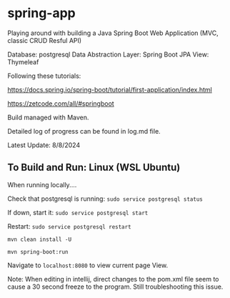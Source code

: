 # spring-app
Playing around with building a Java Spring Boot Web Application (MVC, classic CRUD Resful API)

Database: postgresql
Data Abstraction Layer: Spring Boot JPA
View: Thymeleaf

Following these tutorials: 

https://docs.spring.io/spring-boot/tutorial/first-application/index.html

https://zetcode.com/all/#springboot

Build managed with Maven.

Detailed log of progress can be found in log.md file.

Latest Update: 8/8/2024

## To Build and Run: Linux (WSL Ubuntu)

When running locally....

Check that postgresql is running: ```sudo service postgresql status```

If down, start it: ```sudo service postgresql start```

Restart: ```sudo service postgresql restart```

 ```mvn clean install -U```

```mvn spring-boot:run```

Navigate to ```localhost:8080``` to view current page View.

Note: When editing in intellij, direct changes to the pom.xml file seem to cause 
a 30 second freeze to the program. Still troubleshooting this issue.



